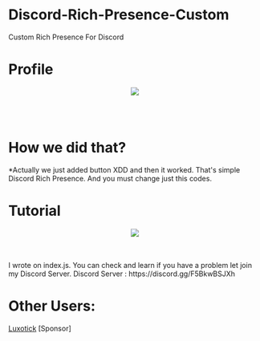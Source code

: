 # Discord-Rich-Presence-Custom
Custom Rich Presence For Discord 

# Profile
<p align="center">
<img src="https://raw.githubusercontent.com/lib-Pluton/Discord-Rich-Presence-Custom/main/image/sa.png" /></p>
<br/><br/>


# How we did that?
*Actually we just added button XDD and then it worked. That's simple Discord Rich Presence. And you must change just this codes.

# Tutorial
<p align="center">
<img src="https://raw.githubusercontent.com/lib-Pluton/Discord-Rich-Presence-Custom/main/image/tutorial.png" /></p>
<br/><br/>
I wrote on index.js. You can check and learn if you have a problem let join my Discord Server. Discord Server : https://discord.gg/F5BkwBSJXh

# Other Users:
[Luxotick](https://github.com/Luxotick) [Sponsor]
